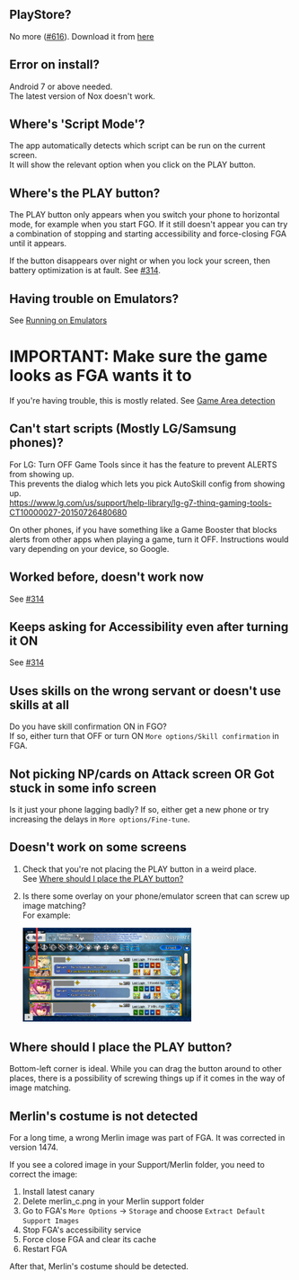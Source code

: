 ## PlayStore?
No more ([#616](https://github.com/Fate-Grand-Automata/FGA/issues/616)).
Download it from [here](https://github.com/Fate-Grand-Automata/FGA/releases)

## Error on install?
Android 7 or above needed.  
The latest version of Nox doesn't work.

## Where's 'Script Mode'?
The app automatically detects which script can be run on the current screen.  
It will show the relevant option when you click on the PLAY button.

## Where's the PLAY button?
The PLAY button only appears when you switch your phone to horizontal mode, for example when you start FGO. If it still doesn't appear you can try a combination of stopping and starting accessibility and force-closing FGA until it appears.

If the button disappears over night or when you lock your screen, then battery optimization is at fault. See [#314](https://github.com/Fate-Grand-Automata/FGA/issues/314).

## Having trouble on Emulators?

See [Running on Emulators](Running-on-Emulators)

# IMPORTANT: Make sure the game looks as FGA wants it to

If you're having trouble, this is mostly related.
See [Game Area detection](Game-Area-detection)

## Can't start scripts (Mostly LG/Samsung phones)?

For LG:
Turn OFF Game Tools since it has the feature to prevent ALERTS from showing up.  
This prevents the dialog which lets you pick AutoSkill config from showing up.  
https://www.lg.com/us/support/help-library/lg-g7-thinq-gaming-tools-CT10000027-20150726480680

On other phones, if you have something like a Game Booster that blocks alerts from other apps when playing a game, turn it OFF.
Instructions would vary depending on your device, so Google.

## Worked before, doesn't work now

See [#314](https://github.com/Fate-Grand-Automata/FGA/issues/314)

## Keeps asking for Accessibility even after turning it ON

See [#314](https://github.com/Fate-Grand-Automata/FGA/issues/314)

## Uses skills on the wrong servant or doesn't use skills at all

Do you have skill confirmation ON in FGO?  
If so, either turn that OFF or turn ON `More options/Skill confirmation` in FGA.

## Not picking NP/cards on Attack screen OR Got stuck in some info screen

Is it just your phone lagging badly? If so, either get a new phone or try increasing the delays in `More options/Fine-tune`.

## Doesn't work on some screens

1. Check that you're not placing the PLAY button in a weird place.  
   See [Where should I place the PLAY button?](#where-should-i-place-the-play-button)

2. Is there some overlay on your phone/emulator screen that can screw up image matching?  
   For example:
   
   <img src="img/overlay.jpg" width="300">

## Where should I place the PLAY button?

Bottom-left corner is ideal. While you can drag the button around to other places, there is a possibility of screwing things up if it comes in the way of image matching.

## Merlin's costume is not detected

For a long time, a wrong Merlin image was part of FGA. It was corrected in version 1474.

If you see a colored image in your Support/Merlin folder, you need to correct the image:

1. Install latest canary
2. Delete merlin_c.png in your Merlin support folder
3. Go to FGA's `More Options` -> `Storage` and choose `Extract Default Support Images`
4. Stop FGA's accessibility service
5. Force close FGA and clear its cache
6. Restart FGA

After that, Merlin's costume should be detected.